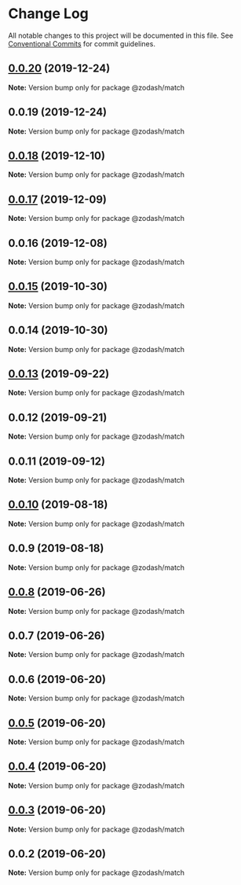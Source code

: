 # Change Log

All notable changes to this project will be documented in this file.
See [Conventional Commits](https://conventionalcommits.org) for commit guidelines.

## [0.0.20](https://github.com/zcorky/zodash/compare/@zodash/match@0.0.19...@zodash/match@0.0.20) (2019-12-24)

**Note:** Version bump only for package @zodash/match





## 0.0.19 (2019-12-24)

**Note:** Version bump only for package @zodash/match





## [0.0.18](https://github.com/zcorky/zodash/compare/@zodash/match@0.0.17...@zodash/match@0.0.18) (2019-12-10)

**Note:** Version bump only for package @zodash/match





## [0.0.17](https://github.com/zcorky/zodash/compare/@zodash/match@0.0.16...@zodash/match@0.0.17) (2019-12-09)

**Note:** Version bump only for package @zodash/match





## 0.0.16 (2019-12-08)

**Note:** Version bump only for package @zodash/match





## [0.0.15](https://github.com/zcorky/zodash/compare/@zodash/match@0.0.14...@zodash/match@0.0.15) (2019-10-30)

**Note:** Version bump only for package @zodash/match





## 0.0.14 (2019-10-30)

**Note:** Version bump only for package @zodash/match





## [0.0.13](https://github.com/zcorky/zodash/compare/@zodash/match@0.0.12...@zodash/match@0.0.13) (2019-09-22)

**Note:** Version bump only for package @zodash/match





## 0.0.12 (2019-09-21)

**Note:** Version bump only for package @zodash/match





## 0.0.11 (2019-09-12)

**Note:** Version bump only for package @zodash/match





## [0.0.10](https://github.com/zcorky/zodash/compare/@zodash/match@0.0.9...@zodash/match@0.0.10) (2019-08-18)

**Note:** Version bump only for package @zodash/match





## 0.0.9 (2019-08-18)

**Note:** Version bump only for package @zodash/match





## [0.0.8](https://github.com/zcorky/zodash/compare/@zodash/match@0.0.7...@zodash/match@0.0.8) (2019-06-26)

**Note:** Version bump only for package @zodash/match





## 0.0.7 (2019-06-26)

**Note:** Version bump only for package @zodash/match





## 0.0.6 (2019-06-20)

**Note:** Version bump only for package @zodash/match





## [0.0.5](https://github.com/zcorky/zodash/compare/@zodash/match@0.0.4...@zodash/match@0.0.5) (2019-06-20)

**Note:** Version bump only for package @zodash/match





## [0.0.4](https://github.com/zcorky/zodash/compare/@zodash/match@0.0.3...@zodash/match@0.0.4) (2019-06-20)

**Note:** Version bump only for package @zodash/match





## [0.0.3](https://github.com/zcorky/zodash/compare/@zodash/match@0.0.2...@zodash/match@0.0.3) (2019-06-20)

**Note:** Version bump only for package @zodash/match





## 0.0.2 (2019-06-20)

**Note:** Version bump only for package @zodash/match

